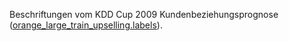 ﻿Beschriftungen vom KDD Cup 2009 Kundenbeziehungsprognose (<a href="http://www.sigkdd.org/site/2009/files/orange_large_train_upselling.labels">orange_large_train_upselling.labels</a>).


<!--HONumber=42-->
